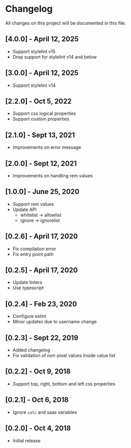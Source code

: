 # Changelog

All changes on this project will be documented in this file.

## [4.0.0] - April 12, 2025

- Support stylelint v15
- Drop support for stylelint v14 and below

## [3.0.0] - April 12, 2025

- Support stylelint v14

## [2.2.0] - Oct 5, 2022

- Support css logical properties
- Support custom properties

## [2.1.0] - Sept 13, 2021

- Improvements on error message

## [2.0.0] - Sept 12, 2021

- Improvements on handling rem values

## [1.0.0] - June 25, 2020

- Support rem values
- Update API
  - whitelist -> allowlist
  - ignore -> ignorelist

## [0.2.6] - April 17, 2020

- Fix compilation error
- Fix entry point path

## [0.2.5] - April 17, 2020

- Update linters
- Use typescript

## [0.2.4] - Feb 23, 2020

- Configure eslint
- Minor updates due to username change

## [0.2.3] - Sept 22, 2019

- Added changelog
- Fix validation of non-pixel values inside value list

## [0.2.2] - Oct 9, 2018

- Support top, right, bottom and left css properties

## [0.2.1] - Oct 6, 2018

- Ignore `calc` and saas variables

## [0.2.0] - Oct 4, 2018

- Initial release
